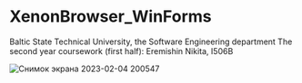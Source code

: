 # XenonBrowser_WinForms
Baltic State Technical University, the Software Engineering department
The second year coursework (first half): Eremishin Nikita, I506B
  
![Снимок экрана 2023-02-04 200547](https://user-images.githubusercontent.com/51360404/216780211-d07a161b-f64b-4e75-8140-d0c62e93e62d.png)
